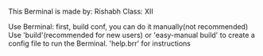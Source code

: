 This Berminal is made by: Rishabh
                   Class: XII

Use Berminal:
  first, build conf, you can do it manually(not recommended)
      Use 'build'(recommended for new users) or 'easy-manual build' to create a config file to run the Berminal.
  'help.brr' for instructions
